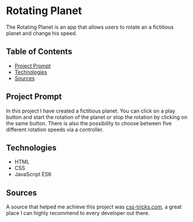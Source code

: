 # **Rotating Planet**

The Rotating Planet is an app that allows users to rotate an a fictitious planet and change his speed.

## Table of Contents

- [Project Prompt](#project-prompt)
- [Technologies](#technologies)
- [Sources](#sources)

## Project Prompt

In this project I have created a fictitious planet. You can click on a play button and start the rotation of the planet or stop the rotation by clicking on the same button. There is also the possibility to choose between five different rotation speeds via a controller.

## Technologies

- HTML
- CSS
- JavaScript ES6

## Sources

A source that helped me achieve this project was [css-tricks.com](https://css-tricks.com/how-to-play-and-pause-css-animations-with-css-custom-properties/), a great place I can highly recommend to every developer out there.

